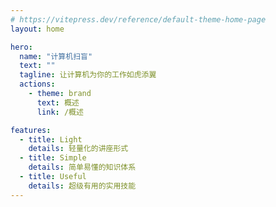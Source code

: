 ```yaml
---
# https://vitepress.dev/reference/default-theme-home-page
layout: home

hero:
  name: "计算机扫盲"
  text: ""
  tagline: 让计算机为你的工作如虎添翼
  actions:
    - theme: brand
      text: 概述
      link: /概述

features:
  - title: Light
    details: 轻量化的讲座形式
  - title: Simple
    details: 简单易懂的知识体系
  - title: Useful
    details: 超级有用的实用技能
---
```



